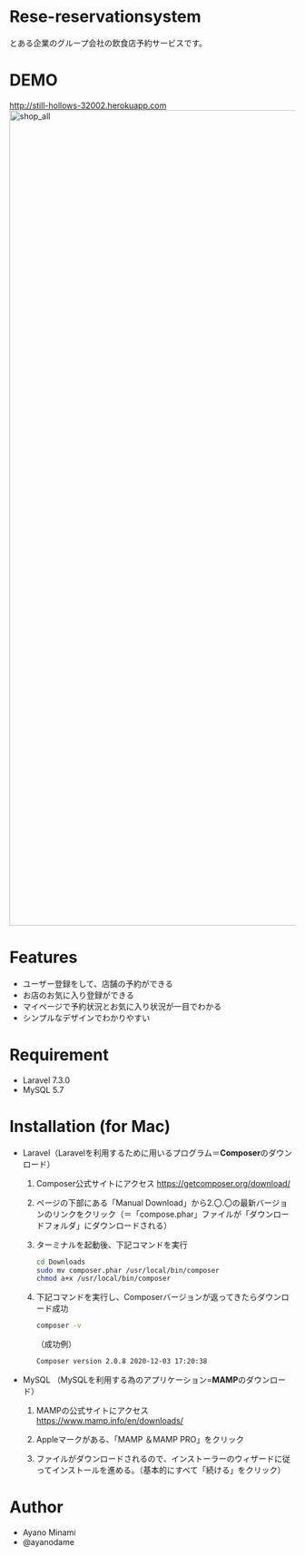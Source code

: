 # Rese-reservationsystem

とある企業のグループ会社の飲食店予約サービスです。


# DEMO

<http://still-hollows-32002.herokuapp.com>
 <img width="1437" alt="shop_all" src="https://user-images.githubusercontent.com/89112485/158315174-c5ec560f-1089-4947-a8c8-1e48d817e76c.png">

# Features

* ユーザー登録をして、店舗の予約ができる
* お店のお気に入り登録ができる
* マイページで予約状況とお気に入り状況が一目でわかる
* シンプルなデザインでわかりやすい


# Requirement

* Laravel 7.3.0
* MySQL 5.7


# Installation (for Mac)

* Laravel（Laravelを利用するために用いるプログラム＝**Composer**のダウンロード）
  1. Composer公式サイトにアクセス
     <https://getcomposer.org/download/>
  
  2. ページの下部にある「Manual Download」から2.〇.〇の最新バージョンのリンクをクリック（＝「compose.phar」ファイルが「ダウンロードフォルダ」にダウンロードされる）
  
  3. ターミナルを起動後、下記コマンドを実行
     ```bash
     cd Downloads
     sudo mv composer.phar /usr/local/bin/composer
     chmod a+x /usr/local/bin/composer
     ``` 
  4. 下記コマンドを実行し、Composerバージョンが返ってきたらダウンロード成功
     ```bash
     composer -v
     ``` 
     （成功例）
     ```bash
     Composer version 2.0.8 2020-12-03 17:20:38
     ``` 

* MySQL （MySQLを利用する為のアプリケーション=**MAMP**のダウンロード）
   1. MAMPの公式サイトにアクセス
      <https://www.mamp.info/en/downloads/>

   2. Appleマークがある、「MAMP ＆MAMP PRO」をクリック

   3. ファイルがダウンロードされるので、インストーラーのウィザードに従ってインストールを進める。（基本的にすべて「続ける」をクリック）


# Author

* Ayano Minami
* @ayanodame

